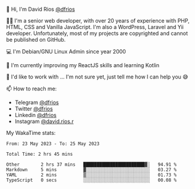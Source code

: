 👋 Hi, I'm David Rios [@dfrios](https://github.com/dfrios)

👨‍💻 I'm a senior web developer, with over 20 years of experience with PHP, HTML, CSS and Vanilla JavaScript. I'm also a WordPress, Laravel and Yii developer. Unfortunately, most of my projects are copyrighted and cannot be published on GitHub.

💻 I'm Debian/GNU Linux Admin since year 2000

🌱 I'm currently improving my ReactJS skills and learning Kotlin

💞️ I'd like to work with ... I'm not sure yet, just tell me how I can help you 😅


📫 How to reach me:
* Telegram [@dfrios](https://t.me/dfrios)
* Twitter [@dfrios](https://twitter.com/dfrios)
* Linkedin [@dfrios](https://linkedin.com/in/dfrios)
* Instagram [@david.rios.r](https://instagram.com/david.rios.r)



My WakaTime stats:
<!--START_SECTION:waka-->

```text
From: 23 May 2023 - To: 25 May 2023

Total Time: 2 hrs 45 mins

Other        2 hrs 37 mins   ███████████████████████▓░   94.91 %
Markdown     5 mins          ▓░░░░░░░░░░░░░░░░░░░░░░░░   03.27 %
YAML         2 mins          ▒░░░░░░░░░░░░░░░░░░░░░░░░   01.73 %
TypeScript   0 secs          ░░░░░░░░░░░░░░░░░░░░░░░░░   00.08 %
```

<!--END_SECTION:waka-->
